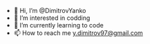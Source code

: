 - 👋 Hi, I’m @DimitrovYanko
- 👀 I’m interested in codding
- 🌱 I’m currently learning to code
- 📫 How to reach me y.dimitrov97@gmail.com

<!---
DimitrovYanko/DimitrovYanko is a ✨ special ✨ repository because its `README.md` (this file) appears on your GitHub profile.
You can click the Preview link to take a look at your changes.
--->

